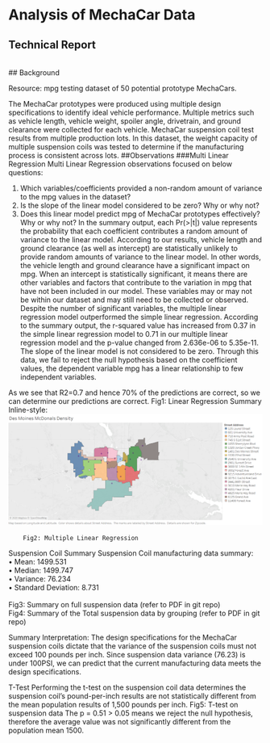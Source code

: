 # Analysis of MechaCar Data
 ## Technical Report
<br> ## Background

Resource: mpg testing dataset of 50 potential prototype MechaCars. 

The MechaCar prototypes were produced using multiple design specifications to identify ideal vehicle performance. Multiple metrics such as vehicle length, vehicle weight, spoiler angle, drivetrain, and ground clearance were collected for each vehicle.
MechaCar suspension coil test results from multiple production lots. In this dataset, the weight capacity of multiple suspension coils was tested to determine if the manufacturing process is consistent across lots.
##Observations
###Multi Linear Regression
Multi Linear Regression observations focused on below questions:
1.	Which variables/coefficients provided a non-random amount of variance to the mpg values in the dataset?
2.	Is the slope of the linear model considered to be zero? Why or why not?
3.	Does this linear model predict mpg of MechaCar prototypes effectively? Why or why not?
In the summary output, each Pr(>|t|) value represents the probability that each coefficient contributes a random amount of variance to the linear model. According to our results, vehicle length and ground clearance (as well as intercept) are statistically unlikely to provide random amounts of variance to the linear model. In other words, the vehicle length and ground clearance have a significant impact on mpg. When an intercept is statistically significant, it means there are other variables and factors that contribute to the variation in mpg that have not been included in our model. These variables may or may not be within our dataset and may still need to be collected or observed.
Despite the number of significant variables, the multiple linear regression model outperformed the simple linear regression. According to the summary output, the r-squared value has increased from 0.37 in the simple linear regression model to 0.71 in our multiple linear regression model and the p-value changed from 2.636e-06 to 5.35e-11.
The slope of the linear model is not considered to be zero. Through this data, we fail to reject the null hypothesis based on the coefficient values, the dependent variable mpg has a linear relationship to few independent variables.

As we see that R2=0.7 and hence 70% of the predictions are correct, so we can determine our predictions are correct.
Fig1: Linear Regression Summary
Inline-style: 
![Des Moines McDonalds by Area](https://github.com/hemsmalli5/bikesharing/blob/master/Dashboard%20Images/Des%20Moines%20McDonals%20Location.png)

		Fig2: Multiple Linear Regression
Suspension Coil Summary
Suspension Coil manufacturing data summary:<br>
•	Mean: 1499.531<br>
•	Median: 1499.747<br>
•	Variance: 76.234<br>
•	Standard Deviation: 8.731<br>
<br>
 		Fig3: Summary on full suspension data (refer to PDF in git repo)<br>
		Fig4: Summary of the Total suspension data by grouping (refer to PDF in git repo)

Summary Interpretation:
The design specifications for the MechaCar suspension coils dictate that the variance of the suspension coils must not exceed 100 pounds per inch. Since suspension data variance (76.23) is under 100PSI, we can predict that the current manufacturing data meets the design specifications.

T-Test
Performing the t-test on the suspension coil data determines the suspension coil’s pound-per-inch results are not statistically different from the mean population results of 1,500 pounds per inch. 
		Fig5: T-test on suspension data
The p = 0.51 > 0.05 means we reject the null hypothesis, therefore the average value was not significantly different from the population mean 1500.


